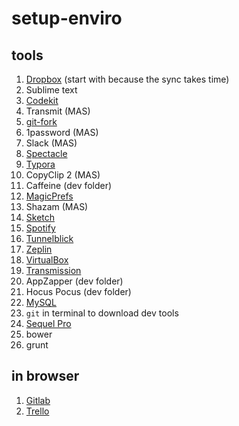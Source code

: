 # setup-enviro

## tools

1. [Dropbox](https://www.dropbox.com) (start with because the sync takes time)
2. Sublime text
3. [Codekit](https://codekitapp.com)
4. Transmit (MAS)
5. [git-fork](https://git-fork.com)
6. 1password (MAS)
7. Slack (MAS)
8. [Spectacle](https://www.spectacleapp.com)
9. [Typora](https://typora.io)
10. CopyClip 2 (MAS)
11. Caffeine (dev folder)
12. [MagicPrefs](http://magicprefs.com)
13. Shazam (MAS)
14. [Sketch](https://www.sketchapp.com)
15. [Spotify](https://www.spotify.com)
16. [Tunnelblick](https://tunnelblick.net)
17. [Zeplin](https://zeplin.io)
18. [VirtualBox](https://www.virtualbox.org)
19. [Transmission](https://transmissionbt.com)
20. AppZapper (dev folder)
22. Hocus Pocus (dev folder)
23. [MySQL](https://dev.mysql.com/downloads/mysql/)
24. ``git`` in terminal to download dev tools
25. [Sequel Pro](https://www.sequelpro.com)
26. bower
27. grunt

## in browser

1. [Gitlab](https://gitlab.com)
2. [Trello](https://trello.com)
